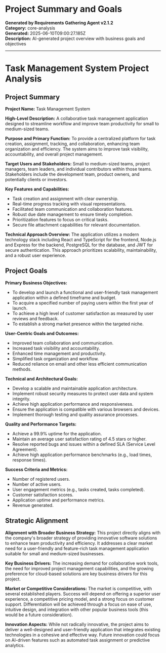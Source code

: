 # Project Summary and Goals

**Generated by Requirements Gathering Agent v2.1.2**  
**Category:** core-analysis  
**Generated:** 2025-06-10T09:00:27.185Z  
**Description:** AI-generated project overview with business goals and objectives

---

# Task Management System Project Analysis

## Project Summary

**Project Name:** Task Management System

**High-Level Description:** A collaborative task management application designed to streamline workflow and improve team productivity for small to medium-sized teams.

**Purpose and Primary Function:** To provide a centralized platform for task creation, assignment, tracking, and collaboration, enhancing team organization and efficiency.  The system aims to improve task visibility, accountability, and overall project management.

**Target Users and Stakeholders:** Small to medium-sized teams, project managers, team leaders, and individual contributors within those teams. Stakeholders include the development team, product owners, and potentially clients or investors.

**Key Features and Capabilities:**

* Task creation and assignment with clear ownership.
* Real-time progress tracking with visual representations.
* Facilitated team communication and collaboration features.
* Robust due date management to ensure timely completion.
* Prioritization features to focus on critical tasks.
* Secure file attachment capabilities for relevant documentation.

**Technical Approach Overview:** The application utilizes a modern technology stack including React and TypeScript for the frontend, Node.js and Express for the backend, PostgreSQL for the database, and JWT for secure authentication. This approach prioritizes scalability, maintainability, and a robust user experience.


## Project Goals

**Primary Business Objectives:**

* To develop and launch a functional and user-friendly task management application within a defined timeframe and budget.
* To acquire a specified number of paying users within the first year of launch.
* To achieve a high level of customer satisfaction as measured by user reviews and feedback.
* To establish a strong market presence within the targeted niche.


**User-Centric Goals and Outcomes:**

* Improved team collaboration and communication.
* Increased task visibility and accountability.
* Enhanced time management and productivity.
* Simplified task organization and workflow.
* Reduced reliance on email and other less efficient communication methods.


**Technical and Architectural Goals:**

* Develop a scalable and maintainable application architecture.
* Implement robust security measures to protect user data and system integrity.
* Achieve high application performance and responsiveness.
* Ensure the application is compatible with various browsers and devices.
* Implement thorough testing and quality assurance processes.


**Quality and Performance Targets:**

* Achieve a 99.9% uptime for the application.
* Maintain an average user satisfaction rating of 4.5 stars or higher.
* Resolve reported bugs and issues within a defined SLA (Service Level Agreement).
* Achieve high application performance benchmarks (e.g., load times, response times).


**Success Criteria and Metrics:**

* Number of registered users.
* Number of active users.
* User engagement metrics (e.g., tasks created, tasks completed).
* Customer satisfaction scores.
* Application uptime and performance metrics.
* Revenue generated.


## Strategic Alignment

**Alignment with Broader Business Strategy:**  This project directly aligns with the company's broader strategy of providing innovative software solutions to enhance team productivity and efficiency.  It addresses a clear market need for a user-friendly and feature-rich task management application suitable for small and medium-sized businesses.

**Key Business Drivers:** The increasing demand for collaborative work tools, the need for improved project management capabilities, and the growing preference for cloud-based solutions are key business drivers for this project.

**Market or Competitive Considerations:** The market is competitive, with several established players.  Success will depend on offering a superior user experience, a competitive pricing model, and a strong focus on customer support.  Differentiation will be achieved through a focus on ease of use, intuitive design, and integration with other popular business tools (this would be a future consideration).

**Innovation Aspects:** While not radically innovative, the project aims to deliver a well-designed and user-friendly application that integrates existing technologies in a cohesive and effective way.  Future innovation could focus on AI-driven features such as automated task assignment or predictive analytics.
